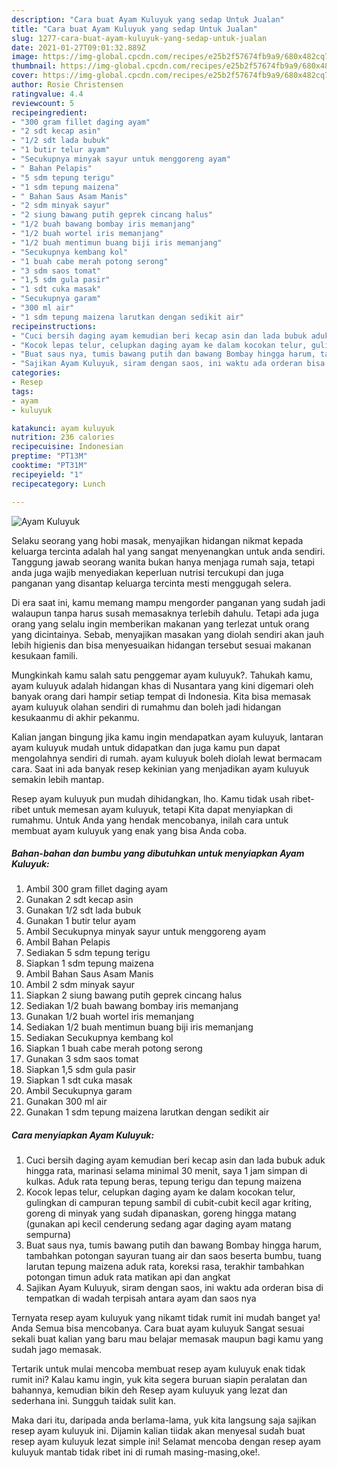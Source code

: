 ```yaml
---
description: "Cara buat Ayam Kuluyuk yang sedap Untuk Jualan"
title: "Cara buat Ayam Kuluyuk yang sedap Untuk Jualan"
slug: 1277-cara-buat-ayam-kuluyuk-yang-sedap-untuk-jualan
date: 2021-01-27T09:01:32.889Z
image: https://img-global.cpcdn.com/recipes/e25b2f57674fb9a9/680x482cq70/ayam-kuluyuk-foto-resep-utama.jpg
thumbnail: https://img-global.cpcdn.com/recipes/e25b2f57674fb9a9/680x482cq70/ayam-kuluyuk-foto-resep-utama.jpg
cover: https://img-global.cpcdn.com/recipes/e25b2f57674fb9a9/680x482cq70/ayam-kuluyuk-foto-resep-utama.jpg
author: Rosie Christensen
ratingvalue: 4.4
reviewcount: 5
recipeingredient:
- "300 gram fillet daging ayam"
- "2 sdt kecap asin"
- "1/2 sdt lada bubuk"
- "1 butir telur ayam"
- "Secukupnya minyak sayur untuk menggoreng ayam"
- " Bahan Pelapis"
- "5 sdm tepung terigu"
- "1 sdm tepung maizena"
- " Bahan Saus Asam Manis"
- "2 sdm minyak sayur"
- "2 siung bawang putih geprek cincang halus"
- "1/2 buah bawang bombay iris memanjang"
- "1/2 buah wortel iris memanjang"
- "1/2 buah mentimun buang biji iris memanjang"
- "Secukupnya kembang kol"
- "1 buah cabe merah potong serong"
- "3 sdm saos tomat"
- "1,5 sdm gula pasir"
- "1 sdt cuka masak"
- "Secukupnya garam"
- "300 ml air"
- "1 sdm tepung maizena larutkan dengan sedikit air"
recipeinstructions:
- "Cuci bersih daging ayam kemudian beri kecap asin dan lada bubuk aduk hingga rata, marinasi selama minimal 30 menit, saya 1 jam simpan di kulkas. Aduk rata tepung beras, tepung terigu dan tepung maizena"
- "Kocok lepas telur, celupkan daging ayam ke dalam kocokan telur, gulingkan di campuran tepung sambil di cubit-cubit kecil agar kriting, goreng di minyak yang sudah dipanaskan, goreng hingga matang (gunakan api kecil cenderung sedang agar daging ayam matang sempurna)"
- "Buat saus nya, tumis bawang putih dan bawang Bombay hingga harum, tambahkan potongan sayuran tuang air dan saos beserta bumbu, tuang larutan tepung maizena aduk rata, koreksi rasa, terakhir tambahkan potongan timun aduk rata matikan api dan angkat"
- "Sajikan Ayam Kuluyuk, siram dengan saos, ini waktu ada orderan bisa di tempatkan di wadah terpisah antara ayam dan saos nya"
categories:
- Resep
tags:
- ayam
- kuluyuk

katakunci: ayam kuluyuk 
nutrition: 236 calories
recipecuisine: Indonesian
preptime: "PT13M"
cooktime: "PT31M"
recipeyield: "1"
recipecategory: Lunch

---
```



![Ayam Kuluyuk](https://img-global.cpcdn.com/recipes/e25b2f57674fb9a9/680x482cq70/ayam-kuluyuk-foto-resep-utama.jpg)

Selaku seorang yang hobi masak, menyajikan hidangan nikmat kepada keluarga tercinta adalah hal yang sangat menyenangkan untuk anda sendiri. Tanggung jawab seorang  wanita bukan hanya menjaga rumah saja, tetapi anda juga wajib menyediakan keperluan nutrisi tercukupi dan juga panganan yang disantap keluarga tercinta mesti menggugah selera.

Di era  saat ini, kamu memang mampu mengorder panganan yang sudah jadi walaupun tanpa harus susah memasaknya terlebih dahulu. Tetapi ada juga orang yang selalu ingin memberikan makanan yang terlezat untuk orang yang dicintainya. Sebab, menyajikan masakan yang diolah sendiri akan jauh lebih higienis dan bisa menyesuaikan hidangan tersebut sesuai makanan kesukaan famili. 



Mungkinkah kamu salah satu penggemar ayam kuluyuk?. Tahukah kamu, ayam kuluyuk adalah hidangan khas di Nusantara yang kini digemari oleh banyak orang dari hampir setiap tempat di Indonesia. Kita bisa memasak ayam kuluyuk olahan sendiri di rumahmu dan boleh jadi hidangan kesukaanmu di akhir pekanmu.

Kalian jangan bingung jika kamu ingin mendapatkan ayam kuluyuk, lantaran ayam kuluyuk mudah untuk didapatkan dan juga kamu pun dapat mengolahnya sendiri di rumah. ayam kuluyuk boleh diolah lewat bermacam cara. Saat ini ada banyak resep kekinian yang menjadikan ayam kuluyuk semakin lebih mantap.

Resep ayam kuluyuk pun mudah dihidangkan, lho. Kamu tidak usah ribet-ribet untuk memesan ayam kuluyuk, tetapi Kita dapat menyiapkan di rumahmu. Untuk Anda yang hendak mencobanya, inilah cara untuk membuat ayam kuluyuk yang enak yang bisa Anda coba.

<!--inarticleads1-->

##### Bahan-bahan dan bumbu yang dibutuhkan untuk menyiapkan Ayam Kuluyuk:

1. Ambil 300 gram fillet daging ayam
1. Gunakan 2 sdt kecap asin
1. Gunakan 1/2 sdt lada bubuk
1. Gunakan 1 butir telur ayam
1. Ambil Secukupnya minyak sayur untuk menggoreng ayam
1. Ambil  Bahan Pelapis
1. Sediakan 5 sdm tepung terigu
1. Siapkan 1 sdm tepung maizena
1. Ambil  Bahan Saus Asam Manis
1. Ambil 2 sdm minyak sayur
1. Siapkan 2 siung bawang putih geprek cincang halus
1. Sediakan 1/2 buah bawang bombay iris memanjang
1. Gunakan 1/2 buah wortel iris memanjang
1. Sediakan 1/2 buah mentimun buang biji iris memanjang
1. Sediakan Secukupnya kembang kol
1. Siapkan 1 buah cabe merah potong serong
1. Gunakan 3 sdm saos tomat
1. Siapkan 1,5 sdm gula pasir
1. Siapkan 1 sdt cuka masak
1. Ambil Secukupnya garam
1. Gunakan 300 ml air
1. Gunakan 1 sdm tepung maizena larutkan dengan sedikit air




<!--inarticleads2-->

##### Cara menyiapkan Ayam Kuluyuk:

1. Cuci bersih daging ayam kemudian beri kecap asin dan lada bubuk aduk hingga rata, marinasi selama minimal 30 menit, saya 1 jam simpan di kulkas. Aduk rata tepung beras, tepung terigu dan tepung maizena
1. Kocok lepas telur, celupkan daging ayam ke dalam kocokan telur, gulingkan di campuran tepung sambil di cubit-cubit kecil agar kriting, goreng di minyak yang sudah dipanaskan, goreng hingga matang (gunakan api kecil cenderung sedang agar daging ayam matang sempurna)
1. Buat saus nya, tumis bawang putih dan bawang Bombay hingga harum, tambahkan potongan sayuran tuang air dan saos beserta bumbu, tuang larutan tepung maizena aduk rata, koreksi rasa, terakhir tambahkan potongan timun aduk rata matikan api dan angkat
1. Sajikan Ayam Kuluyuk, siram dengan saos, ini waktu ada orderan bisa di tempatkan di wadah terpisah antara ayam dan saos nya




Ternyata resep ayam kuluyuk yang nikamt tidak rumit ini mudah banget ya! Anda Semua bisa mencobanya. Cara buat ayam kuluyuk Sangat sesuai sekali buat kalian yang baru mau belajar memasak maupun bagi kamu yang sudah jago memasak.

Tertarik untuk mulai mencoba membuat resep ayam kuluyuk enak tidak rumit ini? Kalau kamu ingin, yuk kita segera buruan siapin peralatan dan bahannya, kemudian bikin deh Resep ayam kuluyuk yang lezat dan sederhana ini. Sungguh taidak sulit kan. 

Maka dari itu, daripada anda berlama-lama, yuk kita langsung saja sajikan resep ayam kuluyuk ini. Dijamin kalian tiidak akan menyesal sudah buat resep ayam kuluyuk lezat simple ini! Selamat mencoba dengan resep ayam kuluyuk mantab tidak ribet ini di rumah masing-masing,oke!.


